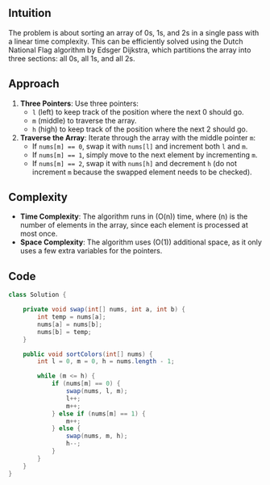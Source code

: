 ## Intuition
The problem is about sorting an array of 0s, 1s, and 2s in a single pass with a linear time complexity. This can be efficiently solved using the Dutch National Flag algorithm by Edsger Dijkstra, which partitions the array into three sections: all 0s, all 1s, and all 2s.

## Approach
1. **Three Pointers**: Use three pointers:
   - `l` (left) to keep track of the position where the next 0 should go.
   - `m` (middle) to traverse the array.
   - `h` (high) to keep track of the position where the next 2 should go.
2. **Traverse the Array**: Iterate through the array with the middle pointer `m`:
   - If `nums[m] == 0`, swap it with `nums[l]` and increment both `l` and `m`.
   - If `nums[m] == 1`, simply move to the next element by incrementing `m`.
   - If `nums[m] == 2`, swap it with `nums[h]` and decrement `h` (do not increment `m` because the swapped element needs to be checked).

## Complexity
- **Time Complexity**: The algorithm runs in \(O(n)\) time, where \(n\) is the number of elements in the array, since each element is processed at most once.
- **Space Complexity**: The algorithm uses \(O(1)\) additional space, as it only uses a few extra variables for the pointers.

## Code
```java
class Solution {

    private void swap(int[] nums, int a, int b) {
        int temp = nums[a];
        nums[a] = nums[b];
        nums[b] = temp;
    }

    public void sortColors(int[] nums) {
        int l = 0, m = 0, h = nums.length - 1;

        while (m <= h) {
            if (nums[m] == 0) {
                swap(nums, l, m);
                l++;
                m++;
            } else if (nums[m] == 1) {
                m++;
            } else {
                swap(nums, m, h);
                h--;
            }
        }
    }
}
```